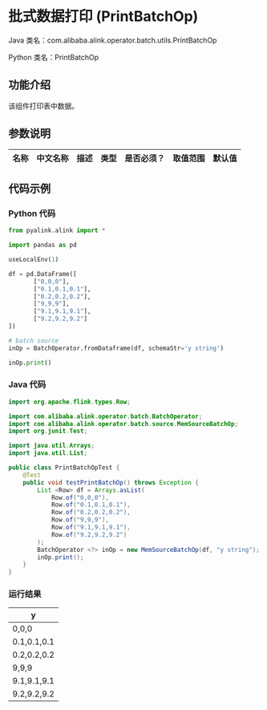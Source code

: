 # 批式数据打印 (PrintBatchOp)
Java 类名：com.alibaba.alink.operator.batch.utils.PrintBatchOp

Python 类名：PrintBatchOp


## 功能介绍
该组件打印表中数据。

## 参数说明

| 名称 | 中文名称 | 描述 | 类型 | 是否必须？ | 取值范围 | 默认值 |
| --- | --- | --- | --- | --- | --- | --- |




## 代码示例
### Python 代码
```python
from pyalink.alink import *

import pandas as pd

useLocalEnv(1)

df = pd.DataFrame([
       ["0,0,0"],
       ["0.1,0.1,0.1"],
       ["0.2,0.2,0.2"],
       ["9,9,9"],
       ["9.1,9.1,9.1"],
       ["9.2,9.2,9.2"]
])

# batch source 
inOp = BatchOperator.fromDataframe(df, schemaStr='y string')

inOp.print()

```
### Java 代码
```java
import org.apache.flink.types.Row;

import com.alibaba.alink.operator.batch.BatchOperator;
import com.alibaba.alink.operator.batch.source.MemSourceBatchOp;
import org.junit.Test;

import java.util.Arrays;
import java.util.List;

public class PrintBatchOpTest {
	@Test
	public void testPrintBatchOp() throws Exception {
		List <Row> df = Arrays.asList(
			Row.of("0,0,0"),
			Row.of("0.1,0.1,0.1"),
			Row.of("0.2,0.2,0.2"),
			Row.of("9,9,9"),
			Row.of("9.1,9.1,9.1"),
			Row.of("9.2,9.2,9.2")
		);
		BatchOperator <?> inOp = new MemSourceBatchOp(df, "y string");
		inOp.print();
	}
}
```

### 运行结果

y|
|---|
0,0,0|
0.1,0.1,0.1|
0.2,0.2,0.2|
9,9,9|
9.1,9.1,9.1|
9.2,9.2,9.2|
